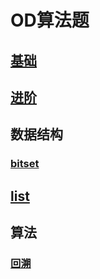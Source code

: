 # OD算法题

## [基础](https://github.com/niu0217/Documents/blob/main/Algorithm/OD/Base/Readme.md)

## [进阶](https://github.com/niu0217/Documents/blob/main/Algorithm/OD/Advanced/Readme.md)

## 数据结构

### [bitset](https://github.com/niu0217/Documents/blob/main/Algorithm/OD/bitset/Readme.md)

## [list](https://github.com/niu0217/Documents/blob/main/Algorithm/OD/list/Readme.md)

## 算法

### [回溯](https://github.com/niu0217/Documents/blob/main/Algorithm/OD/backtracking/Readme.md)

